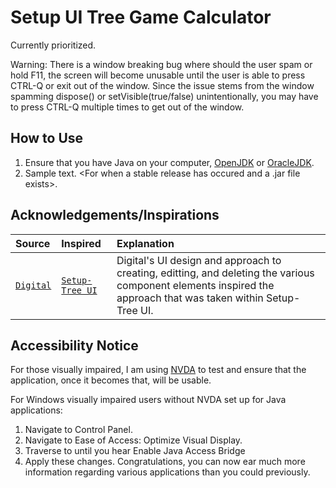 # Setup UI Tree Game Calculator

Currently prioritized.

Warning: There is a window breaking bug where should the user spam or hold F11, the screen will become unusable until the user is able to press CTRL-Q or exit out of the window.  Since the issue stems from the window spamming dispose() or setVisible(true/false) unintentionally, you may have to press CTRL-Q multiple times to get out of the window.

## How to Use
1. Ensure that you have Java on your computer, [OpenJDK](https://openjdk.org/) or [OracleJDK](https://www.oracle.com/java/technologies/downloads/).
2. Sample text.  <For when a stable release has occured and a .jar file exists>.

## Acknowledgements/Inspirations

| Source | Inspired | Explanation |
| :--- | :--- | :--- |
| [`Digital`](https://github.com/hneemann/Digital) | [`Setup-Tree UI`](https://github.com/nwinn-student/project-octo-java/tree/main/SetupUI-Tree-Game-Calculator) | Digital's UI design and approach to creating, editting, and deleting the various component elements inspired the approach that was taken within Setup-Tree UI. |

## Accessibility Notice

For those visually impaired, I am using [NVDA](https://www.nvaccess.org/download/) to test and ensure that the application, once it becomes that, will be usable.

For Windows visually impaired users without NVDA set up for Java applications:

1. Navigate to Control Panel.
2. Navigate to Ease of Access: Optimize Visual Display.
3. Traverse to until you hear Enable Java Access Bridge
4. Apply these changes.  Congratulations, you can now ear much more information regarding various applications than you could previously.